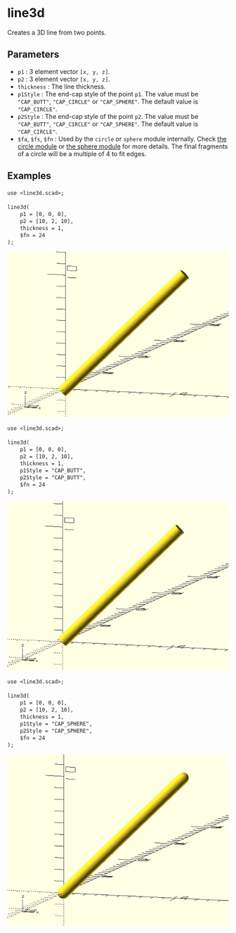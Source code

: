 # line3d

Creates a 3D line from two points. 

## Parameters

- `p1` : 3 element vector `[x, y, z]`.
- `p2` : 3 element vector `[x, y, z]`.
- `thickness` : The line thickness.
- `p1Style` : The end-cap style of the point `p1`. The value must be `"CAP_BUTT"`, `"CAP_CIRCLE"` or `"CAP_SPHERE"`. The default value is `"CAP_CIRCLE"`. 
- `p2Style` : The end-cap style of the point `p2`. The value must be `"CAP_BUTT"`, `"CAP_CIRCLE"` or `"CAP_SPHERE"`. The default value is `"CAP_CIRCLE"`. 
- `$fa`, `$fs`, `$fn` : Used by the `circle` or `sphere` module internally. Check [the circle module](https://en.wikibooks.org/wiki/OpenSCAD_User_Manual/Using_the_2D_Subsystem#circle) or [the sphere module](https://en.wikibooks.org/wiki/OpenSCAD_User_Manual/Primitive_Solids#sphere) for more details. The final fragments of a circle will be a multiple of 4 to fit edges.

## Examples

    use <line3d.scad>;
    
	line3d(
	    p1 = [0, 0, 0], 
	    p2 = [10, 2, 10], 
	    thickness = 1,
        $fn = 24
	);   

![line3d](images/lib-line3d-1.JPG)

    use <line3d.scad>;
	
	line3d(
	    p1 = [0, 0, 0], 
	    p2 = [10, 2, 10], 
	    thickness = 1, 
	    p1Style = "CAP_BUTT", 
	    p2Style = "CAP_BUTT",
        $fn = 24
	);   

![line3d](images/lib-line3d-2.JPG)
			   
    use <line3d.scad>;
    
    line3d(
        p1 = [0, 0, 0], 
        p2 = [10, 2, 10], 
        thickness = 1, 
	    p1Style = "CAP_SPHERE", 
	    p2Style = "CAP_SPHERE",
        $fn = 24
    );   

![line3d](images/lib-line3d-3.JPG)
